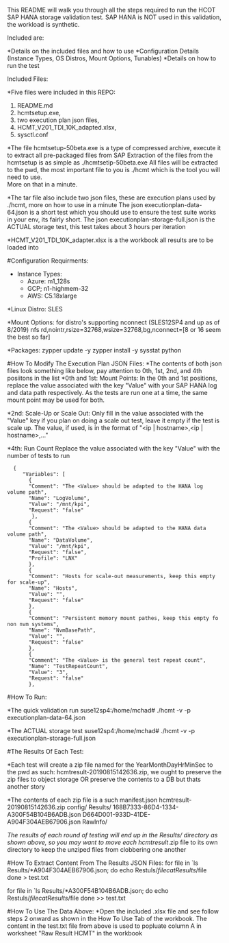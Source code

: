 
This README will walk you through all the steps required to run the HCOT SAP HANA storage validation test.  SAP HANA is NOT used in this validation,
the workload is synthetic.  

Included are:

 *Details on the included files and how to use
 *Configuration Details (Instance Types, OS Distros, Mount Options, Tunables)
 *Details on how to run the test
 
Included Files:

 *Five files were included in this REPO:
  1) README.md
  2) hcmtsetup.exe,  
  3) two execution plan json files,  
  4) HCMT_V201_TDI_10K_adapted.xlsx, 
  5) sysctl.conf

 *The file hcmtsetup-50beta.exe is a type of compressed archive, execute it to extract all pre-packaged files from SAP
  Extraction of the files from the hcmtsetup is as simple as ./hcmtsetip-50beta.exe
  All files will be extracted to the pwd, the most important file to you is ./hcmt which is the tool you will need to use.  
  More on that in a minute.
 
 *The tar file also include two json files, these are execution plans used by ./hcmt, more on how to use in a minute
  The json executionplan-data-64.json is a short test which you should use to ensure the test suite works in your env, its fairly short.
  The json executionplan-storage-full.json is the ACTUAL storage test, this test takes about 3 hours per iteration

 *HCMT_V201_TDI_10K_adapter.xlsx is a the workbook all results are to be loaded into



#Configuration Requirments:

 * Instance Types:
     * Azure: m1_128s
     * GCP; n1-highmem-32
     * AWS: C5.18xlarge

 *Linux Distro: SLES

 *Mount Options: 
  for distro's supporting nconnect (SLES12SP4 and up as of 8/2019)
     nfs rd,nointr,rsize=32768,wsize=32768,bg,nconnect=[8 or 16 seem the best so far]

 *Packages:
  zypper update -y
  zypper install -y sysstat python

#How To Modify The Execution Plan JSON Files:
  *The contents of both json files look something like below, pay attention to 0th, 1st, 2nd, and 4th posiitons in the list
  *0th and 1st: Mount Points:
   In the 0th and 1st positions, replace the value associated with the key "Value" with your SAP HANA log and data path respectively.
   As the tests are run one at a time, the same mount point may be used for both.

   *2nd: Scale-Up or Scale Out:
    Only fill in the value associated with the "Value" key if you plan on doing a scale out test, leave it empty if the test is scale up.
    The value, if used, is in the format of "<ip | hostname>,<ip | hostname>,..."

   *4th: Run Count
    Replace the value associated with the key "Value" with the number of tests to run
  
```
  {
     "Variables": [
       {
       "Comment": "The <Value> should be adapted to the HANA log volume path",
       "Name": "LogVolume",
       "Value": "/mnt/kpi",
       "Request": "false"
        },
       {
       "Comment": "The <Value> should be adapted to the HANA data volume path",
       "Name": "DataVolume",
       "Value": "/mnt/kpi",
       "Request": "false",
       "Profile": "LNX"
       },
       {
       "Comment": "Hosts for scale-out measurements, keep this empty for scale-up",
       "Name": "Hosts",
       "Value": "",
       "Request": "false"
       },
       {
       "Comment": "Persistent memory mount pathes, keep this empty fo non nvm systems",
       "Name": "NvmBasePath",
       "Value": "",
       "Request": "false"
       },
       {
       "Comment": "The <Value> is the general test repeat count",
       "Name": "TestRepeatCount",
       "Value": "3",
       "Request": "false"
       },
```

#How To Run:

  *The quick validation run 
   suse12sp4:/home/mchad# ./hcmt -v -p executionplan-data-64.json  

  *The ACTUAL storage test
   suse12sp4:/home/mchad# ./hcmt -v -p executionplan-storage-full.json  

#The Results Of Each Test:

  *Each test will create a zip file named for the YearMonthDayHrMinSec to the pwd as such:
   hcmtresult-20190815142636.zip, we ought to preserve the zip files to object storage OR preserve the contents to a DB but thats another story

  *The contents of each zip file is a such
    manifest.json
    hcmtresult-20190815142636.zip
    config/
    Results/
        168B7333-86D4-1334-A300F54B104B6ADB.json
        D664D001-933D-41DE-A904F304AEB67906.json
    RawInfo/

  *The results of each round of testing will end up in  the Results/ directory as shown above, so you may want to move each hcmtresult*.zip file
   to its own directory to keep the unziped files from clobbering one another

#How To Extract Content From The Results JSON Files:
  for file in `ls Results/*A904F304AEB67906.json; do 
      echo Restuls/$file 
      cat Results/$file 
  done > test.txt

  for file in `ls Results/*A300F54B104B6ADB.json; do
      echo Restuls/$file 
      cat Results/$file 
  done >> test.txt

#How To Use The Data Above:
  *Open the included .xlsx file and see follow steps 2 onward as shown in the How To Use Tab of the workbook. 
   The content in the test.txt file from above is used to popluate column A in worksheet "Raw Result HCMT" in the workbook


